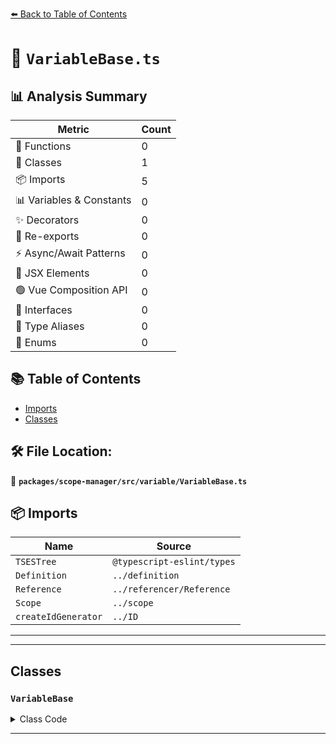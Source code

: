 [⬅️ Back to Table of Contents](../../../../index.md)

# 📄 `VariableBase.ts`

## 📊 Analysis Summary

| Metric | Count |
|--------|-------|
| 🔧 Functions | 0 |
| 🧱 Classes | 1 |
| 📦 Imports | 5 |
| 📊 Variables & Constants | 0 |
| ✨ Decorators | 0 |
| 🔄 Re-exports | 0 |
| ⚡ Async/Await Patterns | 0 |
| 💠 JSX Elements | 0 |
| 🟢 Vue Composition API | 0 |
| 📐 Interfaces | 0 |
| 📑 Type Aliases | 0 |
| 🎯 Enums | 0 |

## 📚 Table of Contents

- [Imports](#imports)
- [Classes](#classes)

## 🛠️ File Location:
📂 **`packages/scope-manager/src/variable/VariableBase.ts`**

## 📦 Imports

| Name | Source |
|------|--------|
| `TSESTree` | `@typescript-eslint/types` |
| `Definition` | `../definition` |
| `Reference` | `../referencer/Reference` |
| `Scope` | `../scope` |
| `createIdGenerator` | `../ID` |


---


---

## Classes

### `VariableBase`

<details><summary>Class Code</summary>

```ts
export class VariableBase {
  /**
   * A unique ID for this instance - primarily used to help debugging and testing
   */
  public readonly $id: number = generator();

  /**
   * The array of the definitions of this variable.
   * @public
   */
  public readonly defs: Definition[] = [];
  /**
   * True if the variable is considered used for the purposes of `no-unused-vars`, false otherwise.
   * @public
   */
  public eslintUsed = false;
  /**
   * The array of `Identifier` nodes which define this variable.
   * If this variable is redeclared, this array includes two or more nodes.
   * @public
   */
  public readonly identifiers: TSESTree.Identifier[] = [];
  /**
   * The variable name, as given in the source code.
   * @public
   */
  public readonly name: string;
  /**
   * List of {@link Reference} of this variable (excluding parameter entries)  in its defining scope and all nested scopes.
   * For defining occurrences only see {@link Variable#defs}.
   * @public
   */
  public readonly references: Reference[] = [];
  /**
   * Reference to the enclosing Scope.
   */
  public readonly scope: Scope;

  constructor(name: string, scope: Scope) {
    this.name = name;
    this.scope = scope;
  }
}
```
</details>


---